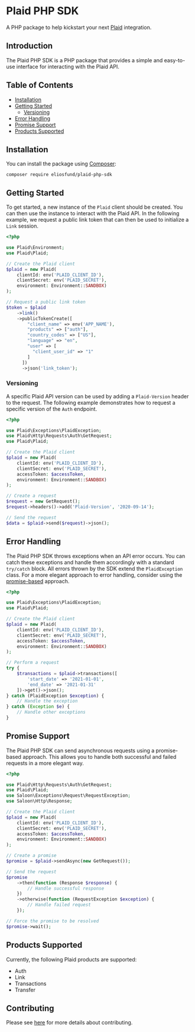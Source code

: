 # Plaid PHP SDK

A PHP package to help kickstart your next [Plaid](https://plaid.com) integration.

## Introduction

The Plaid PHP SDK is a PHP package that provides a simple and easy-to-use interface for interacting with the Plaid API.

## Table of Contents

- [Installation](#installation)
- [Getting Started](#getting-started)
  - [Versioning](#versioning)
- [Error Handling](#error-handling)
- [Promise Support](#promise-support)
- [Products Supported](#products-supported)

## Installation

You can install the package using [Composer](https://getcomposer.org):

```shell
composer require eliosfund/plaid-php-sdk
```

## Getting Started

To get started, a new instance of the `Plaid` client should be created. You can then use the instance to interact with the Plaid API. In the following example, we request a public link token that can then be used to initialize a `Link` session.

```php
<?php

use Plaid\Environment;
use Plaid\Plaid;

// Create the Plaid client
$plaid = new Plaid(
    clientId: env('PLAID_CLIENT_ID'),
    clientSecret: env('PLAID_SECRET'),
    environment: Environment::SANDBOX)
);

// Request a public link token
$token = $plaid
    ->link()
    ->publicTokenCreate([
        "client_name" => env('APP_NAME'),
        "products" => ["auth"],
        "country_codes" => ["US"],
        "language" => "en",
        "user" => [
          "client_user_id" => "1"
        ]
      ])
      ->json('link_token');
```

### Versioning

A specific Plaid API version can be used by adding a `Plaid-Version` header to the request. The following example demonstrates how to request a specific version of the `Auth` endpoint.

```php
<?php

use Plaid\Exceptions\PlaidException;
use Plaid\Http\Requests\Auth\GetRequest;
use Plaid\Plaid;

// Create the Plaid client
$plaid = new Plaid(
    clientId: env('PLAID_CLIENT_ID'),
    clientSecret: env('PLAID_SECRET'),
    accessToken: $accessToken,
    environment: Environment::SANDBOX)
);

// Create a request
$request = new GetRequest();
$request->headers()->add('Plaid-Version', '2020-09-14');

// Send the request
$data = $plaid->send($request)->json();
```

## Error Handling

The Plaid PHP SDK throws exceptions when an API error occurs. You can catch these exceptions and handle them accordingly with a standard `try/catch` block. All errors thrown by the SDK extend the `PlaidException` class. For a more elegant approach to error handling, consider using the [promise-based](#promise-support) approach.

```php
<?php

use Plaid\Exceptions\PlaidException;
use Plaid\Plaid;

// Create the Plaid client
$plaid = new Plaid(
    clientId: env('PLAID_CLIENT_ID'),
    clientSecret: env('PLAID_SECRET'),
    accessToken: $accessToken,
    environment: Environment::SANDBOX)
);

// Perform a request
try {
    $transactions = $plaid->transactions([
        'start_date' => '2021-01-01',
        'end_date' => '2021-01-31'
    ])->get()->json();
} catch (PlaidException $exception) {
    // Handle the exception
} catch (Exception $e) {
    // Handle other exceptions
}
```

## Promise Support

The Plaid PHP SDK can send asynchronous requests using a promise-based approach. This allows you to handle both successful and failed requests in a more elegant way.

```php
<?php

use Plaid\Http\Requests\Auth\GetRequest;
use Plaid\Plaid;
use Saloon\Exceptions\Request\RequestException;
use Saloon\Http\Response;

// Create the Plaid client
$plaid = new Plaid(
    clientId: env('PLAID_CLIENT_ID'),
    clientSecret: env('PLAID_SECRET'),
    accessToken: $accessToken,
    environment: Environment::SANDBOX)
);

// Create a promise
$promise = $plaid->sendAsync(new GetRequest());

// Send the request
$promise
    ->then(function (Response $response) {
        // Handle successful response
    })
    ->otherwise(function (RequestException $exception) {
        // Handle failed request
    });

// Force the promise to be resolved
$promise->wait();
```

## Products Supported

Currently, the following Plaid products are supported:

- Auth
- Link
- Transactions
- Transfer

## Contributing

Please see [here](../.github/CONTRIBUTING.md) for more details about contributing.
